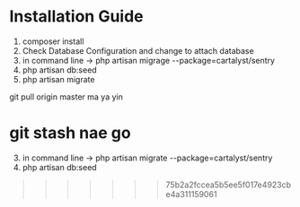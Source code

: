 Installation Guide
==================

1. composer install
2. Check Database Configuration and change to attach database
3. in command line -> php artisan migrage --package=cartalyst/sentry
4. php artisan db:seed
5. php artisan migrate





git pull origin master ma ya yin

git stash nae go
=======
3. in command line -> php artisan migrate --package=cartalyst/sentry
4. php artisan db:seed
>>>>>>> 75b2a2fccea5b5ee5f017e4923cbe4a311159061
